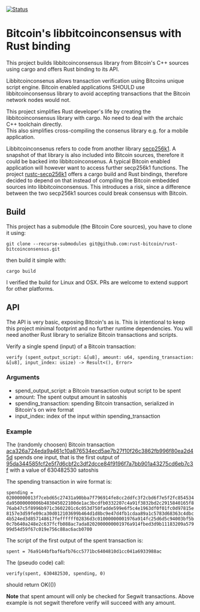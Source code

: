 [![Status](https://travis-ci.org/rust-bitcoin/rust-bitcoinconsensuns.png?branch=master)](https://travis-ci.org/rust-bitcoin/rust-bitcoinconsensus)

# Bitcoin's libbitcoinconsensus with Rust binding

This project builds libbitcoinconsensus library from Bitcoin's C++ sources using cargo and offers Rust binding to its API.

Libbitcoinconsenus allows transaction verification using Bitcoins unique script engine. 
Bitcoin enabled applications SHOULD use libbitcoinconsensus library to avoid accepting transactions that the Bitcoin network nodes would not.

This project simplifies Rust developer's life by creating the libbitcoinconsensus library with cargo. 
No need to deal with the archaic C++ toolchain directly.  
This also simplifies cross-compiling the consenus library e.g. for a mobile application.

Libbitcoinconsenus refers to code from another library [secp256k1](https://github.com/bitcoin-core/secp256k1). 
A snapshot of that library is also included into Bitcoin sources, therefore it could be backed into libbitcoinconsenus. 
A typical Bitcoin enabled application will however want to access further secp256k1 functions. 
The project [rustc-secp256k1](https://github.com/rust-bitcoin/rust-secp256k1) offers a cargo build and Rust bindings, 
therefore decided to depend on that instead of compiling the Bitcoin embedded sources into libbitcoinconsensus. 
This introduces a risk, since a difference between the two secp256k1 sources could break consensus with Bitcoin.

## Build

This project has a submodule (the Bitcoin Core sources), you have to clone it using:

`
git clone --recurse-submodules git@github.com:rust-bitcoin/rust-bitcoinconsensus.git
`

then build it simple with:

`
cargo build
`

I verified the build for Linux and OSX. PRs are welcome to extend support for other platforms.

## API
The API is very basic, exposing Bitcoin's as is. This is intentional to keep this project minimal footprint and no further runtime dependencies. You will need another Rust library to serialize Bitcoin transactions and scripts.

Verify a single spend (input) of a Bitcoin transaction:

`
verify (spent_output_script: &[u8], amount: u64, spending_transaction: &[u8], input_index: usize) -> Result<(), Error>
`

### Arguments
 * spend_output_script: a Bitcoin transaction output script to be spent
 * amount: The spent output amount in satoshis
 * spending_transaction: spending Bitcoin transaction, serialized in Bitcoin's on wire format
 * input_index: index of the input within spending_transaction
### Example

The (randomly choosen) Bitcoin transaction [aca326a724eda9a461c10a876534ecd5ae7b27f10f26c3862fb996f80ea2d45d](https://blockchain.info/tx/aca326a724eda9a461c10a876534ecd5ae7b27f10f26c3862fb996f80ea2d45d)
spends one input, that is the first output of [95da344585fcf2e5f7d6cbf2c3df2dcce84f9196f7a7bb901a43275cd6eb7c3f](https://blockchain.info/tx/95da344585fcf2e5f7d6cbf2c3df2dcce84f9196f7a7bb901a43275cd6eb7c3f) with a value of 630482530 satoshis

The spending transaction in wire format is:

`
spending = 02000000013f7cebd65c27431a90bba7f796914fe8cc2ddfc3f2cbd6f7e5f2fc854534da95000000006b483045022100de1ac3bcdfb0332207c4a91f3832bd2c2915840165f876ab47c5f8996b971c3602201c6c053d750fadde599e6f5c4e1963df0f01fc0d97815e8157e3d59fe09ca30d012103699b464d1d8bc9e47d4fb1cdaa89a1c5783d68363c4dbc4b524ed3d857148617feffffff02836d3c01000000001976a914fc25d6d5c94003bf5b0c7b640a248e2c637fcfb088ac7ada8202000000001976a914fbed3d9b11183209a57999d54d59f67c019e756c88ac6acb0700
`

The script of the first output of the spent transaction is:

`
spent = 76a9144bfbaf6afb76cc5771bc6404810d1cc041a6933988ac
`

The (pseudo code) call:

`
verify(spent, 630482530, spending, 0)
`

should return OK(())

**Note** that spent amount will only be checked for Segwit transactions. Above example is not segwit therefore verify will succeed with any amount.
